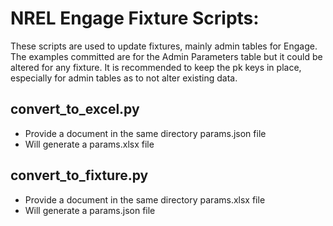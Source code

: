 # NREL Engage Fixture Scripts: 
These scripts are used to update fixtures, mainly admin tables for Engage. The examples committed are for the Admin Parameters table but it could be altered for any fixture. It is recommended to keep the pk keys in place, especially for admin tables as to not alter existing data.

## convert_to_excel.py
- Provide a document in the same directory params.json file
- Will generate a params.xlsx file

## convert_to_fixture.py
- Provide a document in the same directory params.xlsx file
- Will generate a params.json file